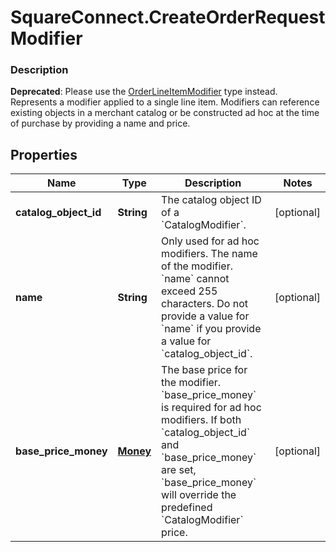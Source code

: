 # SquareConnect.CreateOrderRequestModifier

### Description

__Deprecated__: Please use the [OrderLineItemModifier](#type-orderlineitemmodifier) type instead.  Represents a modifier applied to a single line item.  Modifiers can reference existing objects in a merchant catalog or be constructed ad hoc at the time of purchase by providing a name and price.

## Properties
Name | Type | Description | Notes
------------ | ------------- | ------------- | -------------
**catalog_object_id** | **String** | The catalog object ID of a &#x60;CatalogModifier&#x60;. | [optional] 
**name** | **String** | Only used for ad hoc modifiers. The name of the modifier. &#x60;name&#x60; cannot exceed 255 characters.  Do not provide a value for &#x60;name&#x60; if you provide a value for &#x60;catalog_object_id&#x60;. | [optional] 
**base_price_money** | [**Money**](Money.md) | The base price for the modifier.  &#x60;base_price_money&#x60; is required for ad hoc modifiers. If both &#x60;catalog_object_id&#x60; and &#x60;base_price_money&#x60; are set, &#x60;base_price_money&#x60; will override the predefined &#x60;CatalogModifier&#x60; price. | [optional] 


